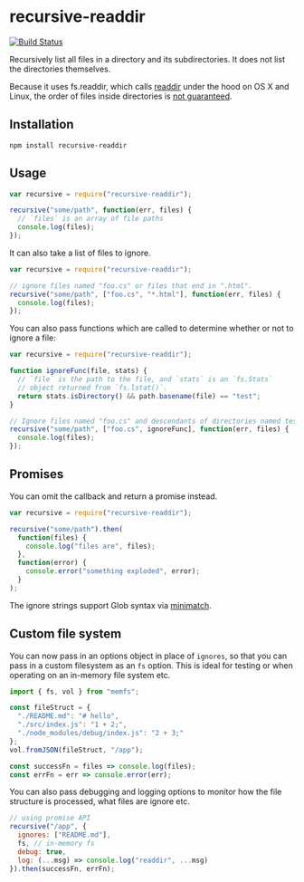 # recursive-readdir

[![Build Status](https://travis-ci.org/jergason/recursive-readdir.svg?branch=master)](https://travis-ci.org/jergason/recursive-readdir)

Recursively list all files in a directory and its subdirectories. It does not list the directories themselves.

Because it uses fs.readdir, which calls [readdir](http://linux.die.net/man/3/readdir) under the hood
on OS X and Linux, the order of files inside directories is [not guaranteed](http://stackoverflow.com/questions/8977441/does-readdir-guarantee-an-order).

## Installation

    npm install recursive-readdir

## Usage

```javascript
var recursive = require("recursive-readdir");

recursive("some/path", function(err, files) {
  // `files` is an array of file paths
  console.log(files);
});
```

It can also take a list of files to ignore.

```javascript
var recursive = require("recursive-readdir");

// ignore files named "foo.cs" or files that end in ".html".
recursive("some/path", ["foo.cs", "*.html"], function(err, files) {
  console.log(files);
});
```

You can also pass functions which are called to determine whether or not to
ignore a file:

```javascript
var recursive = require("recursive-readdir");

function ignoreFunc(file, stats) {
  // `file` is the path to the file, and `stats` is an `fs.Stats`
  // object returned from `fs.lstat()`.
  return stats.isDirectory() && path.basename(file) == "test";
}

// Ignore files named "foo.cs" and descendants of directories named test
recursive("some/path", ["foo.cs", ignoreFunc], function(err, files) {
  console.log(files);
});
```

## Promises

You can omit the callback and return a promise instead.

```javascript
var recursive = require("recursive-readdir");

recursive("some/path").then(
  function(files) {
    console.log("files are", files);
  },
  function(error) {
    console.error("something exploded", error);
  }
);
```

The ignore strings support Glob syntax via
[minimatch](https://github.com/isaacs/minimatch).

## Custom file system

You can now pass in an options object in place of `ignores`, so that you can pass in a custom filesystem as an `fs` option. This is ideal for testing or when operating on an in-memory file system etc.

```js
import { fs, vol } from "memfs";

const fileStruct = {
  "./README.md": "# hello",
  "./src/index.js": "1 + 2;",
  "./node_modules/debug/index.js": "2 + 3;"
};
vol.fromJSON(fileStruct, "/app");

const successFn = files => console.log(files);
const errFn = err => console.error(err);
```

You can also pass debugging and logging options to monitor how the file structure is processed,
what files are ignore etc.

```js
// using promise API
recursive("/app", {
  ignores: ["README.md"],
  fs, // in-memory fs
  debug: true,
  log: (...msg) => console.log("readdir", ...msg)
}).then(successFn, errFn);
```
